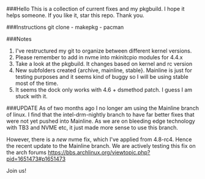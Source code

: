 ###Hello
This is a collection of current fixes and my pkgbuild.  I hope it helps someone.  If you like it, star this repo.  Thank you.

###Instructions
git clone - makepkg - pacman

###Notes
1. I've restructured my git to organize between different kernel versions.
2. Please remember to add in nvme into mkinitcpio modules for 4.4.x
3. Take a look at the pkgbuild.  It changes based on kernel and rc version
4. New subfolders created {archive, mainline, stable}.  Mainline is just for testing purposes and it seems kind of buggy so I will be using stable most of the time.
5. It seems the dock only works with 4.6 + dsmethod patch.  I guess I am stuck with it.

###UPDATE
As of two months ago I no longer am using the Mainline branch of linux.  I find that the intel-drm-nightly branch to have far better fixes that were not yet pushed into Mainline.  As we are on bleeding edge technology with TB3 and NVME etc, it just made more sense to use this branch.

However, there is a *new* nvme fix, which I've applied from 4.8-rc4.  Hence the recent update to the Mainline branch.  We are actively testing this fix on the arch forums https://bbs.archlinux.org/viewtopic.php?pid=1651473#p1651473

Join us!  
